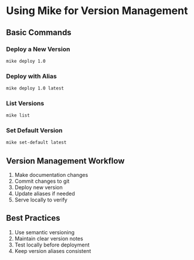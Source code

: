 # Using Mike for Version Management

## Basic Commands

### Deploy a New Version
```bash
mike deploy 1.0
```

### Deploy with Alias
```bash
mike deploy 1.0 latest
```

### List Versions
```bash
mike list
```

### Set Default Version
```bash
mike set-default latest
```

## Version Management Workflow

1. Make documentation changes
2. Commit changes to git
3. Deploy new version
4. Update aliases if needed
5. Serve locally to verify

## Best Practices

1. Use semantic versioning
2. Maintain clear version notes
3. Test locally before deployment
4. Keep version aliases consistent